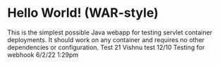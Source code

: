 Hello World! (WAR-style)
===============

This is the simplest possible Java webapp for testing servlet container deployments.  It should work on any container and requires no other dependencies or configuration.
Test 21
Vishnu test 12/10
Testing for webhook 6/2/22 1:29pm
